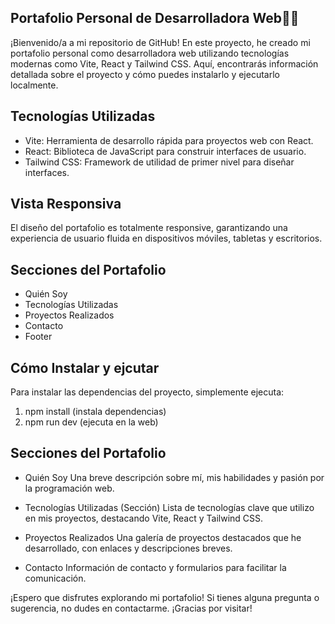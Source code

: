 ##  Portafolio Personal de Desarrolladora Web👩‍💻

¡Bienvenido/a a mi repositorio de GitHub! En este proyecto, he creado mi portafolio personal como desarrolladora web utilizando tecnologías modernas como Vite, React y Tailwind CSS. Aquí, encontrarás información detallada sobre el proyecto y cómo puedes instalarlo y ejecutarlo localmente.

 ## Tecnologías Utilizadas

-  Vite: Herramienta de desarrollo rápida para proyectos web con React.
- React: Biblioteca de JavaScript para construir interfaces de usuario.
- Tailwind CSS: Framework de utilidad de primer nivel para diseñar interfaces.

## Vista Responsiva
El diseño del portafolio es totalmente responsive, garantizando una experiencia de usuario fluida en dispositivos móviles, tabletas y escritorios.

## Secciones del Portafolio
- Quién Soy
- Tecnologías Utilizadas
- Proyectos Realizados
- Contacto
- Footer



## Cómo Instalar y ejcutar

Para instalar las dependencias del proyecto, simplemente ejecuta:

1. npm install        (instala dependencias)
2. npm run dev          (ejecuta en la web)

## Secciones del Portafolio
- Quién Soy
Una breve descripción sobre mí, mis habilidades y pasión por la programación web.

- Tecnologías Utilizadas (Sección)
Lista de tecnologías clave que utilizo en mis proyectos, destacando Vite, React y Tailwind CSS.

- Proyectos Realizados
Una galería de proyectos destacados que he desarrollado, con enlaces y descripciones breves.

- Contacto
Información de contacto y formularios para facilitar la comunicación.

¡Espero que disfrutes explorando mi portafolio! Si tienes alguna pregunta o sugerencia, no dudes en contactarme. ¡Gracias por visitar!
